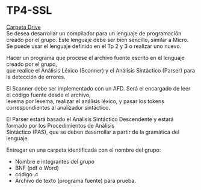 # TP4-SSL  
[Carpeta Drive](https://drive.google.com/drive/u/1/folders/19U-TxyRHB-gM7TaHO_Q-dcl-hHV8d3A0)  
Se desea desarrollar un compilador para un lenguaje de programación creado por el grupo. 
Este lenguaje debe ser bien sencillo, similar a Micro.  
Se puede usar el lenguaje definido en el Tp 2 y 3 o realizar uno nuevo.

Hacer un programa que procese el archivo fuente escrito en el lenguaje creado por el grupo,  
que realice el Análisis Léxico (Scanner) y el Análisis Sintáctico (Parser) para la detección de errores.

El Scanner debe ser implementado con un AFD. Será el encargado de leer el código fuente desde el archivo,  
lexema por lexema, realizar el análisis léxico, y pasar los tokens correspondientes al analizador sintáctico.

El Parser estará basado el Análisis Sintáctico Descendente y estará formado por los Procedimientos de Análisis  
Sintáctico (PAS), que se deben desarrollar a partir de la gramática del lenguaje.

Entregar en una carpeta identificada con el nombre del grupo:  

* Nombre e integrantes del grupo
* BNF (pdf o Word)  
* código .c    
* Archivo de texto (programa fuente) para prueba.  

